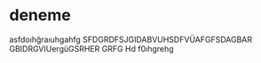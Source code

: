 # deneme
asfdoıhğraıuhgahfg
SFDGRDFSJGIDABVUHSDFVÜAFGFSDAGBAR
GBIDRGVIUergüGSRHER
GRFG
Hd
f0ıhgrehg
